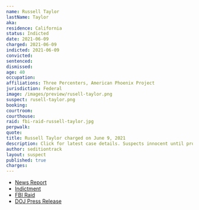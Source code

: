 ```yaml
---
name: Russell Taylor
lastName: Taylor
aka:
residence: California
status: Indicted
date: 2021-06-09
charged: 2021-06-09
indicted: 2021-06-09
convicted: 
sentenced: 
dismissed: 
age: 40
occupation:
affiliations: Three Percenters, American Phoenix Project
jurisdiction: Federal
image: /images/preview/rusell-taylor.png
suspect: rusell-taylor.png
booking:
courtroom:
courthouse:
raid: fbi-raid-russell-taylor.jpg
perpwalk:
quote:
title: Russell Taylor charged on June 9, 2021
description: Click for latest case details. Suspects innocent until proven guilty.
author: seditiontrack
layout: suspect
published: true
charges:
---
```

- [News Report](https://www.reuters.com/world/us/three-percenters-militia-members-charged-us-capitol-attack-2021-06-10/)
- [Indictment](https://extremism.gwu.edu/sites/g/files/zaxdzs2191/f/Kinnison%20et%20al%20Indictment.pdf)
- [FBI Raid](https://www.cnn.com/2021/02/03/politics/fbi-raids-capitol-attack-investigation/index.html)
- [DOJ Press Release](https://www.justice.gov/usao-dc/pr/six-california-men-four-whom-self-identify-members-three-percenter-militias-indicted)

